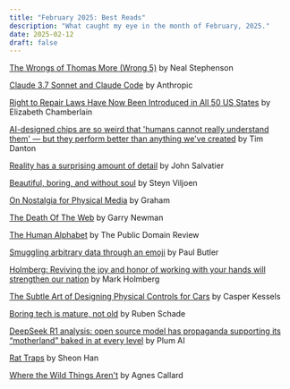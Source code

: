 ```yaml
---
title: "February 2025: Best Reads"
description: "What caught my eye in the month of February, 2025."
date: 2025-02-12
draft: false
---
```

[The Wrongs of Thomas More (Wrong 5)](https://nealstephenson.substack.com/p/the-wrongs-of-thomas-more-wrong-5) by Neal Stephenson

[Claude 3.7 Sonnet and Claude Code](https://www.anthropic.com/news/claude-3-7-sonnet) by Anthropic

[Right to Repair Laws Have Now Been Introduced in All 50 US States](https://www.ifixit.com/News/108371/right-to-repair-laws-have-now-been-introduced-in-all-50-us-states) by Elizabeth Chamberlain

[AI-designed chips are so weird that 'humans cannot really understand them' — but they perform better than anything we've created](https://www.livescience.com/technology/computing/humans-cannot-really-understand-them-weird-ai-designed-chip-is-unlike-any-other-made-by-humans-and-performs-much-better) by Tim Danton

[Reality has a surprising amount of detail](http://johnsalvatier.org/blog/2017/reality-has-a-surprising-amount-of-detail) by John Salvatier

[Beautiful, boring, and without soul](https://www.doc.cc/articles/beautiful-boring-and-without-soul) by Steyn Viljoen

[On Nostalgia for Physical Media](https://www.sicpers.info/2025/02/on-nostalgia-for-physical-media/) by Graham

[The Death Of The Web](https://garry.net/posts/the-death-of-the-web) by Garry Newman

[The Human Alphabet](https://publicdomainreview.org/collection/the-human-alphabet/) by The Public Domain Review

[Smuggling arbitrary data through an emoji](https://paulbutler.org/2025/smuggling-arbitrary-data-through-an-emoji/) by Paul Butler

[Holmberg: Reviving the joy and honor of working with your hands will strengthen our nation](https://richmond.com/holmberg-reviving-the-joy-and-honor-of-working-with-your-hands-will-strengthen-our-nation/article_d8130166-855d-53b6-94e1-cb735edcd7cc.html) by Mark Holmberg

[The Subtle Art of Designing Physical Controls for Cars](https://www.theturnsignalblog.com/the-subtle-art-of-designing-physical-control-for-cars/) by Casper Kessels

[Boring tech is mature, not old](https://rubenerd.com/boring-tech-is-mature-not-old/) by Ruben Schade

[DeepSeek R1 analysis: open source model has propaganda supporting its “motherland” baked in at every level](https://blog.getplum.ai/DeepSeek-R1-analysis-open-source-model-has-propaganda-supporting-its-motherland-baked-in-at-every-18d33807f8d080bb96e9db4b15d703e0) by Plum AI

[Rat Traps](https://asteriskmag.com/issues/08/rat-traps) by Sheon Han

[Where the Wild Things Aren't](https://asteriskmag.com/issues/09/where-the-wild-things-arent) by Agnes Callard

